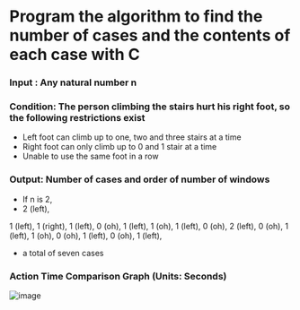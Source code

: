 # Program the algorithm to find the number of cases and the contents of each case with C

### Input : Any natural number n

### Condition: The person climbing the stairs hurt his right foot, so the following restrictions exist
- Left foot can climb up to one, two and three stairs at a time
- Right foot can only climb up to 0 and 1 stair at a time
- Unable to use the same foot in a row

### Output: Number of cases and order of number of windows
- If n is 2,
- 2 (left),

1 (left), 1 (right),
1 (left), 0 (oh), 1 (left),
1 (oh), 1 (left),
0 (oh), 2 (left),
0 (oh), 1 (left), 1 (oh),
0 (oh), 1 (left), 0 (oh), 1 (left),

- a total of seven cases

### Action Time Comparison Graph (Units: Seconds)

![image](https://user-images.githubusercontent.com/53115254/93734873-00231280-fc16-11ea-9fb7-7c354721cdb6.png)
